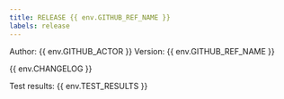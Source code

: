 ```yaml
---
title: RELEASE {{ env.GITHUB_REF_NAME }}
labels: release
---
```


Author: {{ env.GITHUB_ACTOR }}
Version: {{ env.GITHUB_REF_NAME }}

{{ env.CHANGELOG }}

Test results: {{ env.TEST_RESULTS }}
